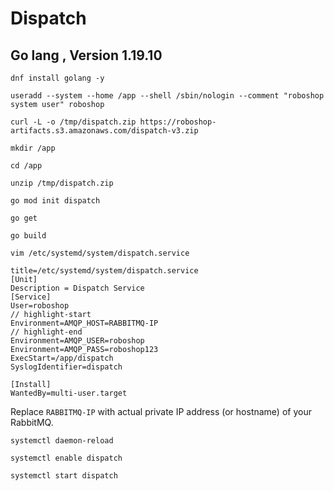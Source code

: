# Dispatch 
## Go lang , Version 1.19.10

``` 
dnf install golang -y
```

```
useradd --system --home /app --shell /sbin/nologin --comment "roboshop system user" roboshop
```

```
curl -L -o /tmp/dispatch.zip https://roboshop-artifacts.s3.amazonaws.com/dispatch-v3.zip
```

```
mkdir /app 
```

```
cd /app
```

```
unzip /tmp/dispatch.zip
```

``` 
go mod init dispatch
```
```
go get
```
``` 
go build
```

```
vim /etc/systemd/system/dispatch.service
```

```
title=/etc/systemd/system/dispatch.service
[Unit]
Description = Dispatch Service
[Service]
User=roboshop
// highlight-start
Environment=AMQP_HOST=RABBITMQ-IP
// highlight-end
Environment=AMQP_USER=roboshop
Environment=AMQP_PASS=roboshop123
ExecStart=/app/dispatch
SyslogIdentifier=dispatch

[Install]
WantedBy=multi-user.target
```
Replace `RABBITMQ-IP` with actual private IP address (or hostname) of your RabbitMQ.
``` 
systemctl daemon-reload
```

``` 
systemctl enable dispatch
```

```
systemctl start dispatch
```
